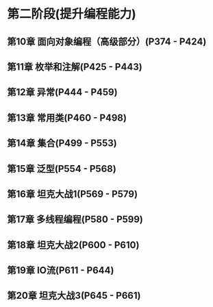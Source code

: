 # 第二阶段(提升编程能力)

## 第10章 面向对象编程（高级部分）(P374 - P424)

## 第11章 枚举和注解(P425 - P443)

## 第12章 异常(P444 - P459)

## 第13章 常用类(P460 - P498)

## 第14章 集合(P499 - P553)

## 第15章 泛型(P554 - P568)

## 第16章 坦克大战1(P569 - P579)

## 第17章 多线程编程(P580 - P599)

## 第18章 坦克大战2(P600 - P610)

## 第19章 IO流(P611 - P644)

## 第20章 坦克大战3(P645 - P661)